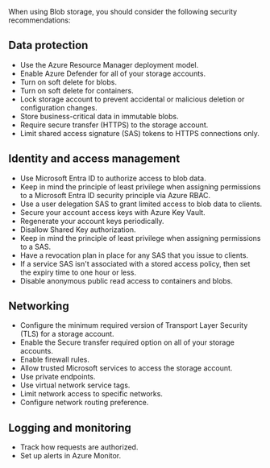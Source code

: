 When using Blob storage, you should consider the following security recommendations:

## Data protection

- Use the Azure Resource Manager deployment model.
- Enable Azure Defender for all of your storage accounts.
- Turn on soft delete for blobs.
- Turn on soft delete for containers.
- Lock storage account to prevent accidental or malicious deletion or configuration changes.
- Store business-critical data in immutable blobs.
- Require secure transfer (HTTPS) to the storage account.
- Limit shared access signature (SAS) tokens to HTTPS connections only.

## Identity and access management

- Use Microsoft Entra ID to authorize access to blob data.
- Keep in mind the principle of least privilege when assigning permissions to a Microsoft Entra ID security principle via Azure RBAC.
- Use a user delegation SAS to grant limited access to blob data to clients.
- Secure your account access keys with Azure Key Vault.
- Regenerate your account keys periodically.
- Disallow Shared Key authorization.
- Keep in mind the principle of least privilege when assigning permissions to a SAS.
- Have a revocation plan in place for any SAS that you issue to clients.
- If a service SAS isn't associated with a stored access policy, then set the expiry time to one hour or less.
- Disable anonymous public read access to containers and blobs.

## Networking

- Configure the minimum required version of Transport Layer Security (TLS) for a storage account.
- Enable the Secure transfer required option on all of your storage accounts.
- Enable firewall rules.
- Allow trusted Microsoft services to access the storage account.
- Use private endpoints.
- Use virtual network service tags.
- Limit network access to specific networks.
- Configure network routing preference.

## Logging and monitoring

- Track how requests are authorized.
- Set up alerts in Azure Monitor.
